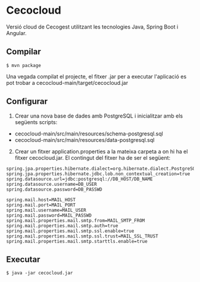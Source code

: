 # Cecocloud
Versió cloud de Cecogest utilitzant les tecnologies Java, Spring Boot i Angular.

## Compilar
```
$ mvn package
```
Una vegada compilat el projecte, el fitxer .jar per a executar l'aplicació es pot trobar a cecocloud-main/target/cecocloud.jar

## Configurar
1. Crear una nova base de dades amb PostgreSQL i inicialitzar amb els següents scripts:
  * cecocloud-main/src/main/resources/schema-postgresql.sql
  * cecocloud-main/src/main/resources/data-postgresql.sql
2. Crear un fitxer application.properties a la mateixa carpeta a on hi ha el fitxer cecocloud.jar. El contingut del fitxer ha de ser el següent:
```
spring.jpa.properties.hibernate.dialect=org.hibernate.dialect.PostgreSQL9Dialect
spring.jpa.properties.hibernate.jdbc.lob.non_contextual_creation=true
spring.datasource.url=jdbc:postgresql://DB_HOST/DB_NAME
spring.datasource.username=DB_USER
spring.datasource.password=DB_PASSWD

spring.mail.host=MAIL_HOST
spring.mail.port=MAIL_PORT
spring.mail.username=MAIL_USER
spring.mail.password=MAIL_PASSWD
spring.mail.properties.mail.smtp.from=MAIL_SMTP_FROM
spring.mail.properties.mail.smtp.auth=true
spring.mail.properties.mail.smtp.ssl.enable=true
spring.mail.properties.mail.smtp.ssl.trust=MAIL_SSL_TRUST
spring.mail.properties.mail.smtp.starttls.enable=true
```

## Executar
```
$ java -jar cecocloud.jar
```
